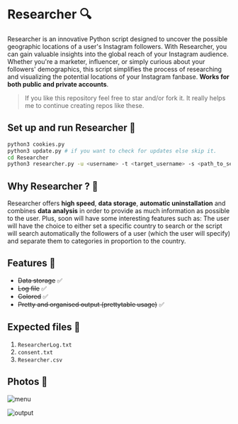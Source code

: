 # Researcher 🔍

Researcher is an innovative Python script designed to uncover the possible geographic locations of a user's Instagram followers. With Researcher, you can gain valuable insights into the global reach of your Instagram audience. Whether you're a marketer, influencer, or simply curious about your followers' demographics, this script simplifies the process of researching and visualizing the potential locations of your Instagram fanbase.
**Works for both public and private accounts**.

> If you like this repository feel free to star and/or fork it. It really helps me to continue creating repos like these.

## Set up and run Researcher 🚀

```bash
python3 cookies.py
python3 update.py # if you want to check for updates else skip it.
cd Researcher
python3 researcher.py -u <username> -t <target_username> -s <path_to_session_file>
```

## Why Researcher ? 🧐

Researcher offers **high speed**, **data storage**, **automatic uninstallation** and combines **data analysis** in order to provide as much information as possible to the user. Plus, soon will have some interesting features such as: The user will have the choice to either set a specific country to search or the script will search automatically the followers of a user (which the user will specify) and separate them to categories in proportion to the country.

## Features 🚀

- ~~Data storage~~ ✅
- ~~Log file~~ ✅
- ~~Colored~~ ✅
- ~~Pretty and organised output (prettytable usage)~~ ✅

## Expected files 📂

1) `ResearcherLog.txt`
2) `consent.txt`
3) `Researcher.csv`

## Photos 📸

![menu](https://github.com/new92/InstaTools/assets/94779840/25a97fc9-d462-453a-893b-d54333f5f877)

![output](https://github.com/new92/InstaTools/assets/94779840/094c2fb9-0c81-4c06-b34c-659c71eab532)

